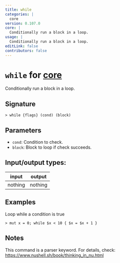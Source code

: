 ```yaml
---
title: while
categories: |
  core
version: 0.107.0
core: |
  Conditionally run a block in a loop.
usage: |
  Conditionally run a block in a loop.
editLink: false
contributors: false
---
```

<!-- This file is automatically generated. Please edit the command in https://github.com/nushell/nushell instead. -->

# `while` for [core](/commands/categories/core.md)

<div class='command-title'>Conditionally run a block in a loop.</div>

## Signature

```> while {flags} (cond) (block)```

## Parameters

 -  `cond`: Condition to check.
 -  `block`: Block to loop if check succeeds.


## Input/output types:

| input   | output  |
| ------- | ------- |
| nothing | nothing |
## Examples

Loop while a condition is true
```nu
> mut x = 0; while $x < 10 { $x = $x + 1 }

```

## Notes
This command is a parser keyword. For details, check:
  https://www.nushell.sh/book/thinking_in_nu.html